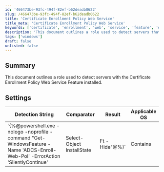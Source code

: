 ```yaml
---
id: '466473be-93fc-494f-82ef-b62deadb0622'
slug: /466473be-93fc-494f-82ef-b62deadb0622
title: 'Certificate Enrollment Policy Web Service'
title_meta: 'Certificate Enrollment Policy Web Service'
keywords: ['certificate', 'enrollment', 'web', 'service', 'feature', 'detection', 'windows']
description: 'This document outlines a role used to detect servers that have the Certificate Enrollment Policy Web Service Feature installed, providing a detailed detection string and applicable settings for Windows operating systems.'
tags: ['windows']
draft: false
unlisted: false
---
```


## Summary

This document outlines a role used to detect servers with the Certificate Enrollment Policy Web Service Feature installed.

## Settings

| Detection String                                                                                     | Comparator | Result   | Applicable OS |
|------------------------------------------------------------------------------------------------------|------------|----------|---------------|
| `\{%@powershell.exe -nologo -noprofile -command "Get-WindowsFeature -Name 'ADCS-Enroll-Web-Pol' -ErrorAction 'SilentlyContinue' | Select-Object InstallState | Ft -Hide"@%}` | Contains   | Installed | Windows       |
